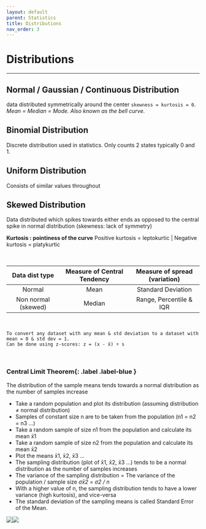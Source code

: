 ```yaml
---
layout: default
parent: Statistics
title: Distributions
nav_order: 3
---
```




# Distributions
___

## Normal / Gaussian / Continuous Distribution

data distributed symmetrically around the center `skewness = kurtosis = 0`. <br>
_Mean = Median = Mode. Also known as the bell curve._

## Binomial Distribution

Discrete distribution used in statistics. Only counts 2 states typically 0 and 1.

## Uniform Distribution

Consists of similar values throughout

## Skewed Distribution

Data distributed which spikes towards either ends as opposed to the central spike in normal distribution (skewness: lack of symmetry)



**Kurtosis : pointiness of the curve**
Positive kurtosis = leptokurtic | Negative kurtosis = platykurtic

&nbsp;


Data dist type | Measure of Central Tendency | Measure of spread (variation)
 :---: | :---: | :---:
Normal | Mean | Standard Deviation
Non normal (skewed) | Median | Range, Percentile & IQR

&nbsp;

```
To convert any dataset with any mean & std deviation to a dataset with mean = 0 & std dev = 1.  
Can be done using z-scores: z = (x - x̄) ÷ s
```

&nbsp;

### Central Limit Theorem{: .label .label-blue }

The distribution of the sample means tends towards a normal distribution as the number of samples increase

-   Take a random population and plot its distribution (assuming distribution ≠ normal distribution)
-   Samples of constant size n are to be taken from the population (n1 = n2 = n3 …)
-   Take a random sample of size n1 from the population and calculate its mean x̄1
-   Take a random sample of size n2 from the population and calculate its mean x̄2
-   Plot the means x̄1, x̄2, x̄3 …
-   The sampling distribution (plot of x̄1, x̄2, x̄3 …) tends to be a normal distribution as the number of samples increases
-   The variance of the sampling distribution = The variance of the population / sample size _σx̄2 = σ2 / n_
-   With a higher value of n, the sampling distribution tends to have a lower variance (high kurtosis), and vice-versa
-   The standard deviation of the sampling means is called Standard Error of the Mean.

![](https://lh3.googleusercontent.com/eH7u73SOU6FMMOTbdRfx2JqdESutPfl8ClVYTkk4KLO5_Aq5fP0QvVd4ViWDEZ6rqpIZehKkfa4kAwbN_aM5WnLRPl8N0odC1372kNU5_TokNNaLnHQHOp4pXQbQ1TkjAFpyph8l)![](https://lh3.googleusercontent.com/lIGbfcym_m1t1UMDYmKHJTwxDaBdlKUecB6o0RQ5amQ0lT6VuJAnDjJAoB-SaFQNssE9aPRHJw7_Qt4DgMOsjYfzuhFa3uqiKK5WVLlbcRckudz90njAj4JM0t7E1HY1RSrp8PeN)

